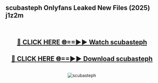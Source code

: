 <h2>scubasteph Onlyfans Leaked New Files (2025) j1z2m</h2>
<br>
<div align="center">
<h2><a href="https://mediafiles.top/scubasteph&ref=git" rel="nofollow">🔴 CLICK HERE 🌐==►► Watch scubasteph</a></h2>
<h2><a href="https://mediafiles.top/scubasteph&ref=git" rel="nofollow">🔴 CLICK HERE 🌐==►► Download scubasteph</a></h2>
<br>
<a href="https://mediafiles.top/scubasteph&ref=git" rel="nofollow" data-target="animated-image.originalLink"><img src="https://i.ibb.co.com/xMMVF88/686577567.gif" alt="scubasteph" style="max-width: 100%; display: inline-block;" data-target="animated-image.originalImage"></a>
</div>
<br>
<br>